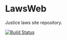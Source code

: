 # LawsWeb
Justice laws site repository.

[![Build Status](https://dev.azure.com/JuDcDevOps-Dev/LIMS/_apis/build/status/sgorn.LawsWeb?branchName=main)](https://dev.azure.com/JuDcDevOps-Dev/LIMS/_build/latest?definitionId=30&branchName=main)

